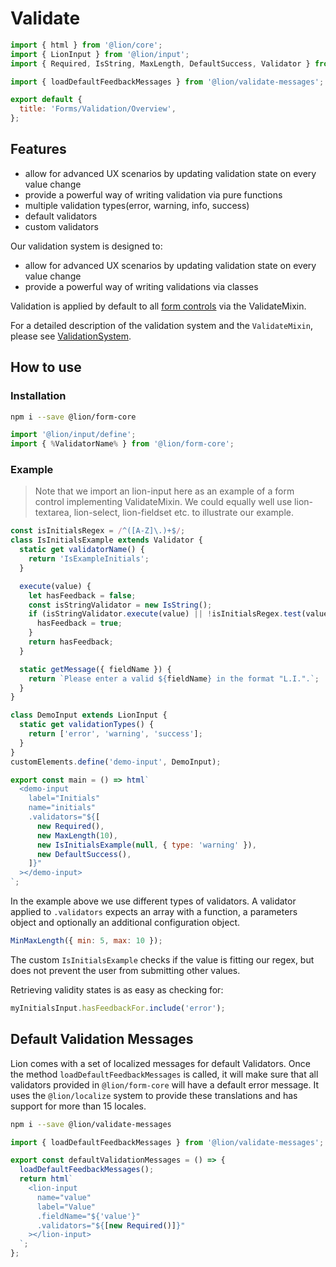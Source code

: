 [//]: # 'AUTO INSERT HEADER PREPUBLISH'

# Validate

```js script
import { html } from '@lion/core';
import { LionInput } from '@lion/input';
import { Required, IsString, MaxLength, DefaultSuccess, Validator } from '../../index.js';

import { loadDefaultFeedbackMessages } from '@lion/validate-messages';

export default {
  title: 'Forms/Validation/Overview',
};
```

## Features

- allow for advanced UX scenarios by updating validation state on every value change
- provide a powerful way of writing validation via pure functions
- multiple validation types(error, warning, info, success)
- default validators
- custom validators

Our validation system is designed to:

- allow for advanced UX scenarios by updating validation state on every value change
- provide a powerful way of writing validations via classes

Validation is applied by default to all [form controls](?path=/docs/forms-field-overview--page) via the
ValidateMixin.

For a detailed description of the validation system and the `ValidateMixin`, please see [ValidationSystem](?path=/docs/forms-validation-system--page).

## How to use

### Installation

```bash
npm i --save @lion/form-core
```

```js
import '@lion/input/define';
import { %ValidatorName% } from '@lion/form-core';
```

### Example

> Note that we import an lion-input here as an example of a form control implementing ValidateMixin.
> We could equally well use lion-textarea, lion-select, lion-fieldset etc. to illustrate our example.

```js preview-story
const isInitialsRegex = /^([A-Z]\.)+$/;
class IsInitialsExample extends Validator {
  static get validatorName() {
    return 'IsExampleInitials';
  }

  execute(value) {
    let hasFeedback = false;
    const isStringValidator = new IsString();
    if (isStringValidator.execute(value) || !isInitialsRegex.test(value)) {
      hasFeedback = true;
    }
    return hasFeedback;
  }

  static getMessage({ fieldName }) {
    return `Please enter a valid ${fieldName} in the format "L.I.".`;
  }
}

class DemoInput extends LionInput {
  static get validationTypes() {
    return ['error', 'warning', 'success'];
  }
}
customElements.define('demo-input', DemoInput);

export const main = () => html`
  <demo-input
    label="Initials"
    name="initials"
    .validators="${[
      new Required(),
      new MaxLength(10),
      new IsInitialsExample(null, { type: 'warning' }),
      new DefaultSuccess(),
    ]}"
  ></demo-input>
`;
```

In the example above we use different types of validators.
A validator applied to `.validators` expects an array with a function, a parameters object and
optionally an additional configuration object.

```js
MinMaxLength({ min: 5, max: 10 });
```

The custom `IsInitialsExample` checks if the value is fitting our regex, but does not prevent the user from submitting other values.

Retrieving validity states is as easy as checking for:

```js
myInitialsInput.hasFeedbackFor.include('error');
```

## Default Validation Messages

Lion comes with a set of localized messages for default Validators.
Once the method `loadDefaultFeedbackMessages` is called, it will make sure that all validators provided in `@lion/form-core` will have a default error message.
It uses the `@lion/localize` system to provide these translations and has support for more than 15 locales.

```bash
npm i --save @lion/validate-messages
```

```js
import { loadDefaultFeedbackMessages } from '@lion/validate-messages';
```

```js preview-story
export const defaultValidationMessages = () => {
  loadDefaultFeedbackMessages();
  return html`
    <lion-input
      name="value"
      label="Value"
      .fieldName="${'value'}"
      .validators="${[new Required()]}"
    ></lion-input>
  `;
};
```
